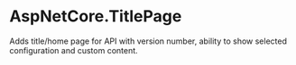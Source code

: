 # AspNetCore.TitlePage
Adds title/home page for API with version number, ability to show selected configuration and custom content.
